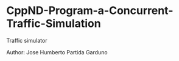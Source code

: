# CppND-Program-a-Concurrent-Traffic-Simulation
Traffic simulator

Author: Jose Humberto Partida Garduno
